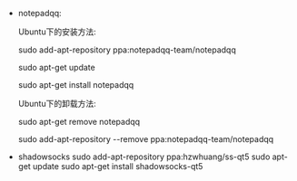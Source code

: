 * notepadqq:

	Ubuntu下的安装方法:

	sudo add-apt-repository ppa:notepadqq-team/notepadqq

	sudo apt-get update

	sudo apt-get install notepadqq

	Ubuntu下的卸载方法:

	sudo apt-get remove notepadqq

	sudo add-apt-repository --remove ppa:notepadqq-team/notepadqq


* shadowsocks
sudo add-apt-repository ppa:hzwhuang/ss-qt5
sudo apt-get update
sudo apt-get install shadowsocks-qt5
